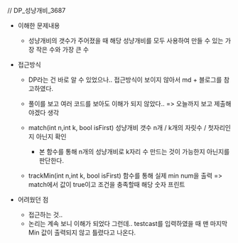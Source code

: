 // DP_성냥개비_3687

- 이해한 문제내용
	- 성냥개비의 갯수가 주어졌을 때 해당 성냥개비를 모두 사용하여 만들 수 있는 가장 작은 수와 가장 큰 수

- 접근방식
	- DP라는 건 바로 알 수 있었으나..  접근방식이 보이지 않아서 md + 블로그를 참고하였다.
	- 풀이를 보고 여러 코드를 보아도 이해가 되지 않았다.. => 오늘까지 보고 제출해야겠다 생각
	
	- match(int n,int k, bool isFirst) 성냥개비 갯수 n개 / k개의 자릿수 / 첫자리인지 아닌지 확인
		- 본 함수를 통해 n개의 성냥개비로 k자리 수 만드는 것이 가능한지 아닌지를 판단한다.
	- trackMin(int n,int k, bool isFirst) 함수를 통해 실제 min num을 출력 => match에서 값이 true이고 조건을 충족할때 해당 숫자 프린트


- 어려웠던 점
	- 접근하는 것..
	- 논리는 계속 보니 이해가 되었다 그런데.. testcast를 입력하였을 때 맨 마지막 Min 값이 출력되지 않고 틀렸다고 나온다.
